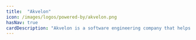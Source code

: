 ```yaml
---
title:  "Akvelon"
icon: /images/logos/powered-by/akvelon.png
hasNav: true
cardDescription: "Akvelon is a software engineering company that helps start-ups, SMBs, and Fortune 500 companies unlock the full potential of cloud, data, and AI/ML to empower their strategic advantage. Akvelon team has deep expertise in integrating Apache Beam with diverse data processing ecosystems and is an enthusiastic Apache Beam community contributor."
---
```

<!--
Licensed under the Apache License, Version 2.0 (the "License");
you may not use this file except in compliance with the License.
You may obtain a copy of the License at

http://www.apache.org/licenses/LICENSE-2.0

Unless required by applicable law or agreed to in writing, software
distributed under the License is distributed on an "AS IS" BASIS,
WITHOUT WARRANTIES OR CONDITIONS OF ANY KIND, either express or implied.
See the License for the specific language governing permissions and
limitations under the License.
-->
